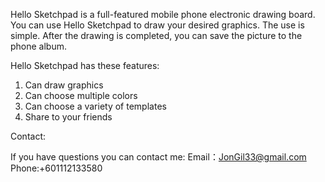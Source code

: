 
Hello Sketchpad is a full-featured mobile phone electronic drawing board. You can use Hello Sketchpad to draw your desired graphics. The use is simple. After the drawing is completed, you can save the picture to the phone album.

Hello Sketchpad has these features:
1. Can draw graphics
2. Can choose multiple colors
3. Can choose a variety of templates
4. Share to your friends


Contact:

If you have questions you can contact me:
Email：JonGil33@gmail.com 
Phone:+601112133580
